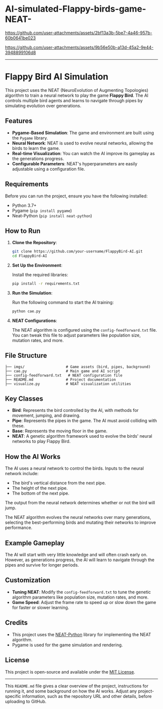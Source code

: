 # AI-simulated-Flappy-birds-game-NEAT-


https://github.com/user-attachments/assets/2bf13a3b-5be7-4a46-957b-60b0641be023



https://github.com/user-attachments/assets/9b56e50b-a13d-45a2-9e44-3948899106d8



---

# Flappy Bird AI Simulation

This project uses the NEAT (NeuroEvolution of Augmenting Topologies) algorithm to train a neural network to play the game **Flappy Bird**. The AI controls multiple bird agents and learns to navigate through pipes by simulating evolution over generations.

## Features

- **Pygame-Based Simulation**: The game and environment are built using the `Pygame` library.
- **Neural Network**: NEAT is used to evolve neural networks, allowing the birds to learn the game.
- **Real-time Visualization**: You can watch the AI improve its gameplay as the generations progress.
- **Configurable Parameters**: NEAT's hyperparameters are easily adjustable using a configuration file.

## Requirements

Before you can run the project, ensure you have the following installed:

- Python 3.7+
- Pygame (`pip install pygame`)
- Neat-Python (`pip install neat-python`)

## How to Run

1. **Clone the Repository**:

   ```bash
   git clone https://github.com/your-username/FlappyBird-AI.git
   cd FlappyBird-AI
   ```

2. **Set Up the Environment**:

   Install the required libraries:

   ```bash
   pip install -r requirements.txt
   ```

3. **Run the Simulation**:

   Run the following command to start the AI training:

   ```bash
   python cae.py
   ```

4. **NEAT Configurations**:

   The NEAT algorithm is configured using the `config-feedforward.txt` file. You can tweak this file to adjust parameters like population size, mutation rates, and more.

## File Structure

```
├── imgs/                   # Game assets (bird, pipes, background)
├── cae.py                  # Main game and AI script
├── config-feedforward.txt   # NEAT configuration file
├── README.md               # Project documentation
├── visualize.py            # NEAT visualization utilities
```

## Key Classes

- **Bird**: Represents the bird controlled by the AI, with methods for movement, jumping, and drawing.
- **Pipe**: Represents the pipes in the game. The AI must avoid colliding with these.
- **Base**: Represents the moving floor in the game.
- **NEAT**: A genetic algorithm framework used to evolve the birds' neural networks to play Flappy Bird.

## How the AI Works

The AI uses a neural network to control the birds. Inputs to the neural network include:

- The bird's vertical distance from the next pipe.
- The height of the next pipe.
- The bottom of the next pipe.

The output from the neural network determines whether or not the bird will jump.

The NEAT algorithm evolves the neural networks over many generations, selecting the best-performing birds and mutating their networks to improve performance.

## Example Gameplay

The AI will start with very little knowledge and will often crash early on. However, as generations progress, the AI will learn to navigate through the pipes and survive for longer periods.

## Customization

- **Tuning NEAT**: Modify the `config-feedforward.txt` to tune the genetic algorithm parameters like population size, mutation rates, and more.
- **Game Speed**: Adjust the frame rate to speed up or slow down the game for faster or slower learning.

## Credits

- This project uses the [NEAT-Python](https://neat-python.readthedocs.io/en/latest/) library for implementing the NEAT algorithm.
- Pygame is used for the game simulation and rendering.

## License

This project is open-source and available under the [MIT License](https://opensource.org/licenses/MIT).

---

This `README.md` file gives a clear overview of the project, instructions for running it, and some background on how the AI works. Adjust any project-specific information, such as the repository URL and other details, before uploading to GitHub.
